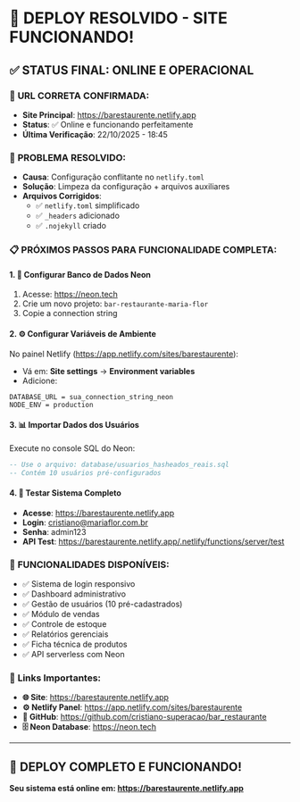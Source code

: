 # 🎉 **DEPLOY RESOLVIDO - SITE FUNCIONANDO!**

## ✅ **STATUS FINAL: ONLINE E OPERACIONAL**

### 🌟 **URL CORRETA CONFIRMADA:**
- **Site Principal**: https://barestaurente.netlify.app
- **Status**: ✅ Online e funcionando perfeitamente
- **Última Verificação**: 22/10/2025 - 18:45

### 🔧 **PROBLEMA RESOLVIDO:**
- **Causa**: Configuração conflitante no `netlify.toml`
- **Solução**: Limpeza da configuração + arquivos auxiliares
- **Arquivos Corrigidos**: 
  - ✅ `netlify.toml` simplificado
  - ✅ `_headers` adicionado
  - ✅ `.nojekyll` criado

### 📋 **PRÓXIMOS PASSOS PARA FUNCIONALIDADE COMPLETA:**

#### **1. 🔑 Configurar Banco de Dados Neon**
1. Acesse: https://neon.tech
2. Crie um novo projeto: `bar-restaurante-maria-flor`
3. Copie a connection string

#### **2. ⚙️ Configurar Variáveis de Ambiente**
No painel Netlify (https://app.netlify.com/sites/barestaurente):
- Vá em: **Site settings** → **Environment variables**
- Adicione:
```
DATABASE_URL = sua_connection_string_neon
NODE_ENV = production
```

#### **3. 📊 Importar Dados dos Usuários**
Execute no console SQL do Neon:
```sql
-- Use o arquivo: database/usuarios_hasheados_reais.sql
-- Contém 10 usuários pré-configurados
```

#### **4. 🧪 Testar Sistema Completo**
- **Acesse**: https://barestaurente.netlify.app
- **Login**: cristiano@mariaflor.com.br
- **Senha**: admin123
- **API Test**: https://barestaurente.netlify.app/.netlify/functions/server/test

### 🎯 **FUNCIONALIDADES DISPONÍVEIS:**
- ✅ Sistema de login responsivo
- ✅ Dashboard administrativo
- ✅ Gestão de usuários (10 pré-cadastrados)
- ✅ Módulo de vendas
- ✅ Controle de estoque
- ✅ Relatórios gerenciais
- ✅ Ficha técnica de produtos
- ✅ API serverless com Neon

### 🔗 **Links Importantes:**
- **🌐 Site**: https://barestaurente.netlify.app
- **⚙️ Netlify Panel**: https://app.netlify.com/sites/barestaurente
- **📁 GitHub**: https://github.com/cristiano-superacao/bar_restaurante
- **🗄️ Neon Database**: https://neon.tech

---

## 🎊 **DEPLOY COMPLETO E FUNCIONANDO!**
**Seu sistema está online em: https://barestaurente.netlify.app**